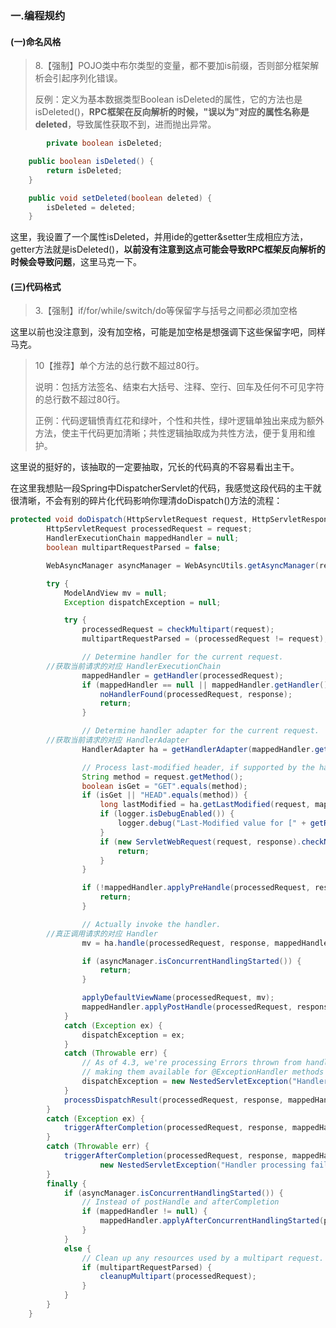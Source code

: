 ### 一.编程规约

#### (一)命名风格

>8.【强制】POJO类中布尔类型的变量，都不要加is前缀，否则部分框架解析会引起序列化错误。
>
>反例：定义为基本数据类型Boolean isDeleted的属性，它的方法也是isDeleted()，**RPC框架在反向解析的时候，"误以为"对应的属性名称是deleted**，导致属性获取不到，进而抛出异常。

```java
		private boolean isDeleted;

    public boolean isDeleted() {
        return isDeleted;
    }

    public void setDeleted(boolean deleted) {
        isDeleted = deleted;
    }
```

这里，我设置了一个属性isDeleted，并用ide的getter&setter生成相应方法，getter方法就是isDeleted()，**以前没有注意到这点可能会导致RPC框架反向解析的时候会导致问题**，这里马克一下。



#### (三)代码格式

>3.【强制】if/for/while/switch/do等保留字与括号之间都必须加空格

这里以前也没注意到，没有加空格，可能是加空格是想强调下这些保留字吧，同样马克。



>10【推荐】单个方法的总行数不超过80行。
>
>说明：包括方法签名、结束右大括号、注释、空行、回车及任何不可见字符的总行数不超过80行。
>
>正例：代码逻辑愤青红花和绿叶，个性和共性，绿叶逻辑单独出来成为额外方法，使主干代码更加清晰；共性逻辑抽取成为共性方法，便于复用和维护。

这里说的挺好的，该抽取的一定要抽取，冗长的代码真的不容易看出主干。

在这里我想贴一段Spring中DispatcherServlet的代码，我感觉这段代码的主干就很清晰，不会有别的碎片化代码影响你理清doDispatch()方法的流程：

~~~java
protected void doDispatch(HttpServletRequest request, HttpServletResponse response) throws Exception {
		HttpServletRequest processedRequest = request;
		HandlerExecutionChain mappedHandler = null;
		boolean multipartRequestParsed = false;

		WebAsyncManager asyncManager = WebAsyncUtils.getAsyncManager(request);

		try {
			ModelAndView mv = null;
			Exception dispatchException = null;

			try {
				processedRequest = checkMultipart(request);
				multipartRequestParsed = (processedRequest != request);

				// Determine handler for the current request.
        //获取当前请求的对应 HandlerExecutionChain
				mappedHandler = getHandler(processedRequest);
				if (mappedHandler == null || mappedHandler.getHandler() == null) {
					noHandlerFound(processedRequest, response);
					return;
				}

				// Determine handler adapter for the current request.
        //获取当前请求的对应 HandlerAdapter
				HandlerAdapter ha = getHandlerAdapter(mappedHandler.getHandler());

				// Process last-modified header, if supported by the handler.
				String method = request.getMethod();
				boolean isGet = "GET".equals(method);
				if (isGet || "HEAD".equals(method)) {
					long lastModified = ha.getLastModified(request, mappedHandler.getHandler());
					if (logger.isDebugEnabled()) {
						logger.debug("Last-Modified value for [" + getRequestUri(request) + "] is: " + lastModified);
					}
					if (new ServletWebRequest(request, response).checkNotModified(lastModified) && isGet) {
						return;
					}
				}

				if (!mappedHandler.applyPreHandle(processedRequest, response)) {
					return;
				}

				// Actually invoke the handler.
        //真正调用请求的对应 Handler
				mv = ha.handle(processedRequest, response, mappedHandler.getHandler());

				if (asyncManager.isConcurrentHandlingStarted()) {
					return;
				}

				applyDefaultViewName(processedRequest, mv);
				mappedHandler.applyPostHandle(processedRequest, response, mv);
			}
			catch (Exception ex) {
				dispatchException = ex;
			}
			catch (Throwable err) {
				// As of 4.3, we're processing Errors thrown from handler methods as well,
				// making them available for @ExceptionHandler methods and other scenarios.
				dispatchException = new NestedServletException("Handler dispatch failed", err);
			}
			processDispatchResult(processedRequest, response, mappedHandler, mv, dispatchException);
		}
		catch (Exception ex) {
			triggerAfterCompletion(processedRequest, response, mappedHandler, ex);
		}
		catch (Throwable err) {
			triggerAfterCompletion(processedRequest, response, mappedHandler,
					new NestedServletException("Handler processing failed", err));
		}
		finally {
			if (asyncManager.isConcurrentHandlingStarted()) {
				// Instead of postHandle and afterCompletion
				if (mappedHandler != null) {
					mappedHandler.applyAfterConcurrentHandlingStarted(processedRequest, response);
				}
			}
			else {
				// Clean up any resources used by a multipart request.
				if (multipartRequestParsed) {
					cleanupMultipart(processedRequest);
				}
			}
		}
	}
~~~

